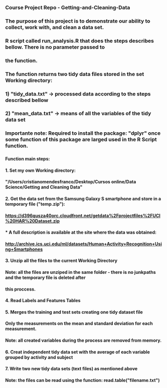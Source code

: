 ### Course Project Repo - Getting-and-Cleaning-Data
###  The purpose of this project is to demonstrate our ability to collect, work with, and clean a data set. 
### 
###   <b>R script</b> called <b>run_analysis.R</b> that does the steps describes bellow. There is no parameter passed to 
###   the function.
###   
###   The function returns two tidy data files stored in the set Working directory:
###     
###     1) "tidy_data.txt" -> processed data according to the steps described bellow
###     2) "mean_data.txt" -> means of all the variables of the tidy data set
### 
###   Importante note: Required to install the package: "dplyr" once some function of this package are larged used in the R Script function.
###
####  Function main steps:
####
####    1. Set my own Working directory: 
####    "/Users/cristianomendesfranco/Desktop/Cursos online/Data Science/Getting and Cleaning Data"
####
####    2. Get the data set from the Samsung Galaxy S smartphone and store in a temporary file ("temp.zip"):
####    https://d396qusza40orc.cloudfront.net/getdata%2Fprojectfiles%2FUCI%20HAR%20Dataset.zip
####    
####    * A full description is available at the site where the data was obtained: 
####      http://archive.ics.uci.edu/ml/datasets/Human+Activity+Recognition+Using+Smartphones 
####    
####    3. Unzip all the files to the current Working Directory
####      Note: all the files are unziped in the same folder - there is no junkpaths and the temporary file is deleted after
####      this proccess.
####
####    4. Read Labels and Features Tables   
####    
####    5. Merges the training and test sets creating one tidy dataset file
####      Only the measurements on the mean and standard deviation for each measurement. 
####    
####      Note: all created variables during the process are removed from memory.
####
####    6. Creat independent tidy data set with the average of each variable grouped by activity and subject
####    
####    7. Write two new tidy data sets (text files) as mentioned above
####      Note: the files can be read using the function: read.table("filename.txt")
####
